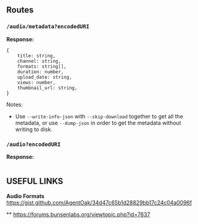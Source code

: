 ## Routes

### `/audio/metadata?encodedURI`

**Response:**
```
{
    title: string,
    channel: string,
    formats: string[],
    duration: number,
    upload_date: string,
    views: number,
    thumbnail_url: string,
}
```

Notes:
- Use `--write-info-json` with `--skip-download` together to get all the metadata, or use `--dump-json` in order to get the metadata without writing to disk. 

### `/audio?encodedURI`

**Response:**
```

```

## USEFUL LINKS

**Audio Formats**
https://gist.github.com/AgentOak/34d47c65b1d28829bb17c24c04a0096f

**
https://forums.bunsenlabs.org/viewtopic.php?id=7637